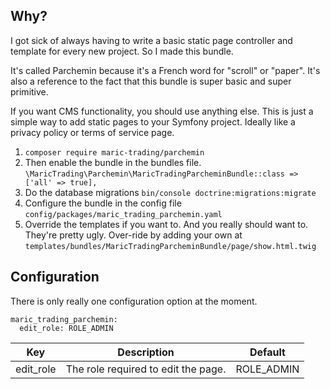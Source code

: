 
## Why? ##

I got sick of always having to write a basic static page controller and template for every new project. So I made this bundle.

It's called Parchemin because it's a French word for "scroll" or "paper". It's also a reference to the fact that this bundle is super basic and super primitive.  

If you want CMS functionality, you should use anything else. This is just a simple way to add static pages to your Symfony project.  Ideally like a privacy policy or terms of service page.

1. `composer require maric-trading/parchemin`
2. Then enable the bundle in the bundles file.  `\MaricTrading\Parchemin\MaricTradingParcheminBundle::class => ['all' => true],`
3. Do the database migrations `bin/console doctrine:migrations:migrate`
4. Configure the bundle in the config file `config/packages/maric_trading_parchemin.yaml`
5. Override the templates if you want to.  And you really should want to.  They're pretty ugly.  Over-ride by adding your own at `templates/bundles/MaricTradingParcheminBundle/page/show.html.twig`

## Configuration ##

There is only really one configuration option at the moment.

```
maric_trading_parchemin:
  edit_role: ROLE_ADMIN
```

| Key | Description | Default |
| --- | --- | -- |
| edit_role | The role required to edit the page. | ROLE_ADMIN |


